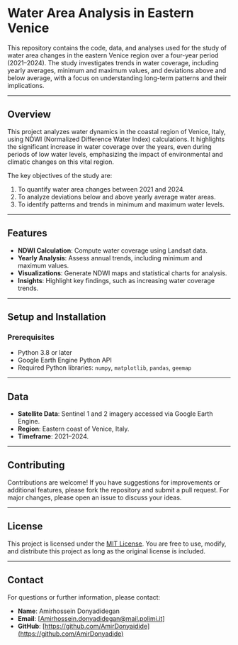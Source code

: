 
# Water Area Analysis in Eastern Venice

This repository contains the code, data, and analyses used for the study of water area changes in the eastern Venice region over a four-year period (2021–2024). The study investigates trends in water coverage, including yearly averages, minimum and maximum values, and deviations above and below average, with a focus on understanding long-term patterns and their implications.

---

## Overview
This project analyzes water dynamics in the coastal region of Venice, Italy, using NDWI (Normalized Difference Water Index) calculations. It highlights the significant increase in water coverage over the years, even during periods of low water levels, emphasizing the impact of environmental and climatic changes on this vital region.

The key objectives of the study are:
1. To quantify water area changes between 2021 and 2024.
2. To analyze deviations below and above yearly average water areas.
3. To identify patterns and trends in minimum and maximum water levels.

---

## Features
- **NDWI Calculation**: Compute water coverage using Landsat data.
- **Yearly Analysis**: Assess annual trends, including minimum and maximum values.
- **Visualizations**: Generate NDWI maps and statistical charts for analysis.
- **Insights**: Highlight key findings, such as increasing water coverage trends.

---

## Setup and Installation
### Prerequisites
- Python 3.8 or later
- Google Earth Engine Python API
- Required Python libraries: `numpy`, `matplotlib`, `pandas`, `geemap`


---

## Data
- **Satellite Data**: Sentinel 1 and 2 imagery accessed via Google Earth Engine.
- **Region**: Eastern coast of Venice, Italy.
- **Timeframe**: 2021–2024.

---

## Contributing
Contributions are welcome! If you have suggestions for improvements or additional features, please fork the repository and submit a pull request. For major changes, please open an issue to discuss your ideas.

---

## License
This project is licensed under the [MIT License](LICENSE). You are free to use, modify, and distribute this project as long as the original license is included.

---

## Contact
For questions or further information, please contact:
- **Name**: Amirhossein Donyadidegan
- **Email**: [Amirhossein.donyadidegan@mail.polimi.it]
- **GitHub**: [https://github.com/AmirDonyaidide](https://github.com/AmirDonyadide)
